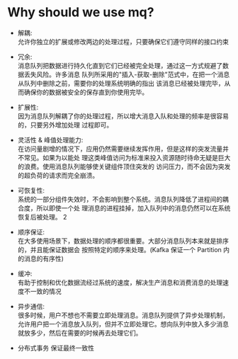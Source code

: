 # Why should we use mq?
* 解耦:  
允许你独立的扩展或修改两边的处理过程，只要确保它们遵守同样的接口约束

* 冗余:  
消息队列把数据进行持久化直到它们已经被完全处理，通过这一方式规避了数据丢失风险。许多消息
队列所采用的"插入-获取-删除"范式中，在把一个消息从队列中删除之前，需要你的处理系统明确的指出 该消息已经被处理完毕，从而确保你的数据被安全的保存直到你使用完毕。
* 扩展性:  
因为消息队列解耦了你的处理过程，所以增大消息入队和处理的频率是很容易的，只要另外增加处理 过程即可。
* 灵活性 & 峰值处理能力:  
在访问量剧增的情况下，应用仍然需要继续发挥作用，但是这样的突发流量并不常见。如果为以能处
理这类峰值访问为标准来投入资源随时待命无疑是巨大的浪费。使用消息队列能够使关键组件顶住突发的 访问压力，而不会因为突发的超负荷的请求而完全崩溃。
* 可恢复性:  
系统的一部分组件失效时，不会影响到整个系统。消息队列降低了进程间的耦合度，所以即使一个处 理消息的进程挂掉，加入队列中的消息仍然可以在系统恢复后被处理。
2
* 顺序保证:  
在大多使用场景下，数据处理的顺序都很重要。大部分消息队列本来就是排序的，并且能保证数据会
按照特定的顺序来处理。(Kafka 保证一个 Partition 内的消息的有序性)
* 缓冲:  
有助于控制和优化数据流经过系统的速度，解决生产消息和消费消息的处理速度不一致的情况
* 异步通信:  
很多时候，用户不想也不需要立即处理消息。消息队列提供了异步处理机制，允许用户把一个消息放入队列，但并不立即处理它。想向队列中放入多少消息就放多少，然后在需要的时候再去处理它们。
* 分布式事务 保证最终一致性
